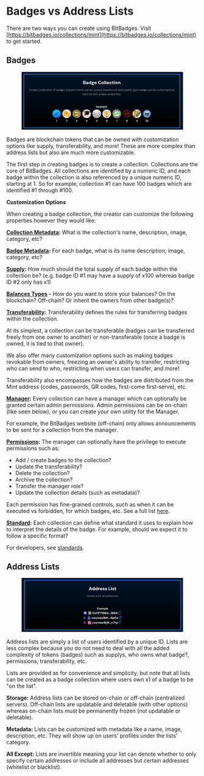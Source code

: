 # Badges vs Address Lists

There are two ways you can create using BItBadges. Visit [https://bitbadges.io/collections/mint](https://bitbadges.io/collections/mint) to get started.

## **Badges**

<figure><img src="../../.gitbook/assets/image (21).png" alt=""><figcaption></figcaption></figure>

Badges are blockchain tokens that can be owned with customization options like supply, transferability, and more! These are more complex than address lists but also are much more customizable.

The first step in creating badges is to create a collection. Collections are the core of BitBadges. All collections are identified by a numeric ID, and each badge within the collection is also referenced by a unique numeric ID, starting at 1. So for example, collection #1 can have 100 badges which are identified #1 through #100.

**Customization Options**

When creating a badge collection, the creator can customize the following properties however they would like:

[**Collection Metadata**](metadata.md)**:** What is the collection's name, description, image, category, etc?

[**Badge Metadata**](metadata.md)**:** For each badge, what is its name description, image, category, etc?

[**Supply**](total-supplys.md)**:** How much should the total supply of each badge within the collection be? (e.g. badge ID #1 may have a supply of x100 whereas badge ID #2 only has x1)

[**Balances Types**](balances-types.md) **-** How do you want to store your balances? On the blockchain? Off-chain? Or inherit the owners from other badge(s)?

[**Transferability**](transferability.md)**:** Transferability defines the rules for transferring badges within the collection.&#x20;

At its simplest, a collection can be transferable (badges can be transferred freely from one owner to another) or non-transferable (once a badge is owned, it is tied to that owner).

We also offer many customization options such as making badges revokable from owners, freezing an owner's ability to transfer, restricting who can send to who, restricting when users can transfer, and more!

Transferability also encompasses how the badges are distributed from the Mint address (codes, passwords, QR codes, first-come first-serve), etc.

[**Manager**](manager.md)**:** Every collection can have a manager which can optionally be granted certain admin permissions. Admin permissions can be on-chain (like seen below), or you can create your own utility for the Manager.&#x20;

For example, the BitBadges website (off-chain) only allows announcements to be sent for a collection from the manager.

[**Permissions**](manager.md)**:** The manager can optionally have the privilege to execute permissions such as:

* Add / create badges to the collection?
* Update the transferability?
* Delete the collection?
* Archive the collection?
* Transfer the manager role?
* Update the collection details (such as metadata)?

Each permission has fine-grained controls, such as when it can be executed vs forbidden, for which badges, etc. See a full list [here](manager.md).

[**Standard**](standards.md)**:** Each collection can define what standard it uses to explain how to interpret the details of the badge. For example, should we expect it to follow a specific format?

For developers, see [standards](../../for-developers/core-concepts/standards.md).

## Address Lists

<figure><img src="../../.gitbook/assets/image (22).png" alt=""><figcaption></figcaption></figure>

Address lists are simply a list of users identified by a unique ID. Lists are less complex because you do not need to deal with all the added complexity of tokens (badges) such as supplys, who owns what badge?, permissions, transferability, etc.&#x20;

Lists are provided as for convenience and simplicity, but note that all lists can be created as a badge collection where users own x1 of a badge to be "on the list".

**Storage:** Address lists can be stored on-chain or off-chain (centralized servers). Off-chain lists are updatable and deletable (with other options) whereas on-chain lists must be permanently frozen (not updatable or deletable).&#x20;

**Metadata:** Lists can be customized with metadata like a name, image, description, etc. They will show up on users' profiles under the lists' category.

**All Except:** Lists are invertible meaning your list can denote whether to only specify certain addresses or include all addresses but certain addresses (whitelist or blacklist).
